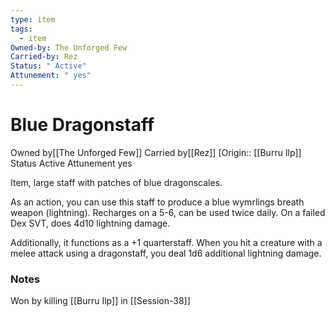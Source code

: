 ```yaml
---
type: item
tags:
  - item
Owned-by: The Unforged Few
Carried-by: Rez
Status: " Active"
Attunement: " yes"
---
```


# Blue Dragonstaff

<span class="dataview inline-field"><span class="inline-field-key">Owned by</span><span class="inline-field-value">[[The Unforged Few]]</span></span>
<span class="dataview inline-field"><span class="inline-field-key">Carried by</span><span class="inline-field-value">[[Rez]]</span></span>
[Origin:: [[Burru Ilp]]
<span class="dataview inline-field"><span class="inline-field-key">Status</span><span class="inline-field-value"> Active</span></span>
<span class="dataview inline-field"><span class="inline-field-key">Attunement</span><span class="inline-field-value"> yes</span></span>

Item, large staff with patches of blue dragonscales.

As an action, you can use this staff to produce a blue wymrlings breath weapon (lightning). Recharges on a 5-6, can be used twice daily. On a failed Dex SVT, does 4d10 lightning damage.

Additionally, it functions as a +1 quarterstaff. When you hit a creature with a melee attack using a dragonstaff, you deal 1d6 additional lightning damage.

### Notes
Won by killing [[Burru Ilp]] in [[Session-38]]
